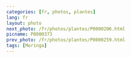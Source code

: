```yaml
---
categories: [fr, photos, plantes]
lang: fr
layout: photo
next_photo: /fr/photos/plantes/P0000206.html
picname: P0000373
prev_photo: /fr/photos/plantes/P0000259.html
tags: [Moringa]
---
```

